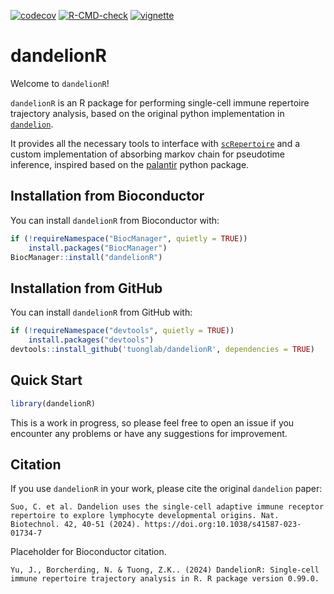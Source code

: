 [![codecov](https://codecov.io/gh/tuonglab/dandelionR/graph/badge.svg?token=dd1bBTW48K)](https://codecov.io/gh/tuonglab/dandelionR)
[![R-CMD-check](https://github.com/tuonglab/dandelionR/actions/workflows/R-CMD-check.yml/badge.svg)](https://github.com/tuonglab/dandelionR/actions/workflows/R-CMD-check.yml)
[![vignette](https://github.com/tuonglab/dandelionR/actions/workflows/vignette.yml/badge.svg)](https://github.com/tuonglab/dandelionR/actions/workflows/vignette.yml)

# dandelionR

Welcome to `dandelionR`!

`dandelionR` is an R package for performing single-cell immune repertoire trajectory analysis, based on the original python implementation in [`dandelion`](https://www.github.com/zktuong/dandelion).

It provides all the necessary tools to interface with [`scRepertoire`](https://github.com/ncborcherding/scRepertoire) and a custom implementation of absorbing markov chain for pseudotime inference, inspired based on the [palantir](https://github.com/dpeerlab/Palantir) python package.

## Installation from Bioconductor

You can install `dandelionR` from Bioconductor with:

```R
if (!requireNamespace("BiocManager", quietly = TRUE))
    install.packages("BiocManager")
BiocManager::install("dandelionR")
```

## Installation from GitHub

You can install `dandelionR` from GitHub with:

```R
if (!requireNamespace("devtools", quietly = TRUE))
    install.packages("devtools")
devtools::install_github('tuonglab/dandelionR', dependencies = TRUE)
```

## Quick Start

```R
library(dandelionR)
```

This is a work in progress, so please feel free to open an issue if you encounter any problems or have any suggestions for improvement.

## Citation

If you use `dandelionR` in your work, please cite the original `dandelion` paper:

```
Suo, C. et al. Dandelion uses the single-cell adaptive immune receptor repertoire to explore lymphocyte developmental origins. Nat. Biotechnol. 42, 40-51 (2024). https://doi.org:10.1038/s41587-023-01734-7
```

Placeholder for Bioconductor citation.
```
Yu, J., Borcherding, N. & Tuong, Z.K.. (2024) DandelionR: Single-cell immune repertoire trajectory analysis in R. R package version 0.99.0.
```